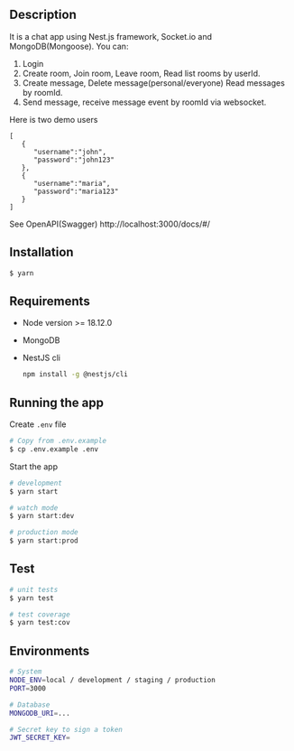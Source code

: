 ## Description

It is a chat app using Nest.js framework, Socket.io and MongoDB(Mongoose). You can:

1. Login
2. Create room, Join room, Leave room, Read list rooms by userId.
3. Create message, Delete message(personal/everyone) Read messages by roomId.
4. Send message, receive message event by roomId via websocket.

Here is two demo users

```
[
   {
      "username":"john",
      "password":"john123"
   },
   {
      "username":"maria",
      "password":"maria123"
   }
]
```

See OpenAPI(Swagger) http://localhost:3000/docs/#/

## Installation

```bash
$ yarn
```

## Requirements

- Node version >= 18.12.0
- MongoDB
- NestJS cli

  ```bash
  npm install -g @nestjs/cli
  ```

## Running the app

Create `.env` file

```bash
# Copy from .env.example
$ cp .env.example .env
```

Start the app

```bash
# development
$ yarn start

# watch mode
$ yarn start:dev

# production mode
$ yarn start:prod
```

## Test

```bash
# unit tests
$ yarn test

# test coverage
$ yarn test:cov
```

## Environments

```bash
# System
NODE_ENV=local / development / staging / production
PORT=3000

# Database
MONGODB_URI=...

# Secret key to sign a token
JWT_SECRET_KEY=
```
